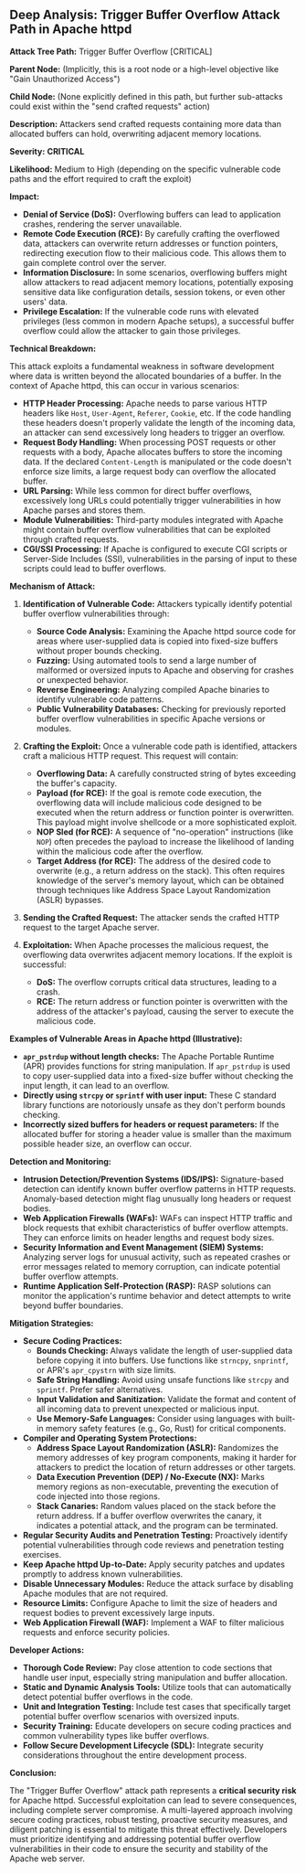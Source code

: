 ## Deep Analysis: Trigger Buffer Overflow Attack Path in Apache httpd

**Attack Tree Path:** Trigger Buffer Overflow [CRITICAL]

**Parent Node:** (Implicitly, this is a root node or a high-level objective like "Gain Unauthorized Access")

**Child Node:** (None explicitly defined in this path, but further sub-attacks could exist within the "send crafted requests" action)

**Description:** Attackers send crafted requests containing more data than allocated buffers can hold, overwriting adjacent memory locations.

**Severity:** **CRITICAL**

**Likelihood:**  Medium to High (depending on the specific vulnerable code paths and the effort required to craft the exploit)

**Impact:**

* **Denial of Service (DoS):**  Overflowing buffers can lead to application crashes, rendering the server unavailable.
* **Remote Code Execution (RCE):**  By carefully crafting the overflowed data, attackers can overwrite return addresses or function pointers, redirecting execution flow to their malicious code. This allows them to gain complete control over the server.
* **Information Disclosure:**  In some scenarios, overflowing buffers might allow attackers to read adjacent memory locations, potentially exposing sensitive data like configuration details, session tokens, or even other users' data.
* **Privilege Escalation:** If the vulnerable code runs with elevated privileges (less common in modern Apache setups), a successful buffer overflow could allow the attacker to gain those privileges.

**Technical Breakdown:**

This attack exploits a fundamental weakness in software development where data is written beyond the allocated boundaries of a buffer. In the context of Apache httpd, this can occur in various scenarios:

* **HTTP Header Processing:**  Apache needs to parse various HTTP headers like `Host`, `User-Agent`, `Referer`, `Cookie`, etc. If the code handling these headers doesn't properly validate the length of the incoming data, an attacker can send excessively long headers to trigger an overflow.
* **Request Body Handling:** When processing POST requests or other requests with a body, Apache allocates buffers to store the incoming data. If the declared `Content-Length` is manipulated or the code doesn't enforce size limits, a large request body can overflow the allocated buffer.
* **URL Parsing:** While less common for direct buffer overflows, excessively long URLs could potentially trigger vulnerabilities in how Apache parses and stores them.
* **Module Vulnerabilities:**  Third-party modules integrated with Apache might contain buffer overflow vulnerabilities that can be exploited through crafted requests.
* **CGI/SSI Processing:** If Apache is configured to execute CGI scripts or Server-Side Includes (SSI), vulnerabilities in the parsing of input to these scripts could lead to buffer overflows.

**Mechanism of Attack:**

1. **Identification of Vulnerable Code:** Attackers typically identify potential buffer overflow vulnerabilities through:
    * **Source Code Analysis:** Examining the Apache httpd source code for areas where user-supplied data is copied into fixed-size buffers without proper bounds checking.
    * **Fuzzing:** Using automated tools to send a large number of malformed or oversized inputs to Apache and observing for crashes or unexpected behavior.
    * **Reverse Engineering:** Analyzing compiled Apache binaries to identify vulnerable code patterns.
    * **Public Vulnerability Databases:** Checking for previously reported buffer overflow vulnerabilities in specific Apache versions or modules.

2. **Crafting the Exploit:** Once a vulnerable code path is identified, attackers craft a malicious HTTP request. This request will contain:
    * **Overflowing Data:**  A carefully constructed string of bytes exceeding the buffer's capacity.
    * **Payload (for RCE):**  If the goal is remote code execution, the overflowing data will include malicious code designed to be executed when the return address or function pointer is overwritten. This payload might involve shellcode or a more sophisticated exploit.
    * **NOP Sled (for RCE):**  A sequence of "no-operation" instructions (like `NOP`) often precedes the payload to increase the likelihood of landing within the malicious code after the overflow.
    * **Target Address (for RCE):**  The address of the desired code to overwrite (e.g., a return address on the stack). This often requires knowledge of the server's memory layout, which can be obtained through techniques like Address Space Layout Randomization (ASLR) bypasses.

3. **Sending the Crafted Request:** The attacker sends the crafted HTTP request to the target Apache server.

4. **Exploitation:** When Apache processes the malicious request, the overflowing data overwrites adjacent memory locations. If the exploit is successful:
    * **DoS:** The overflow corrupts critical data structures, leading to a crash.
    * **RCE:** The return address or function pointer is overwritten with the address of the attacker's payload, causing the server to execute the malicious code.

**Examples of Vulnerable Areas in Apache httpd (Illustrative):**

* **`apr_pstrdup` without length checks:**  The Apache Portable Runtime (APR) provides functions for string manipulation. If `apr_pstrdup` is used to copy user-supplied data into a fixed-size buffer without checking the input length, it can lead to an overflow.
* **Directly using `strcpy` or `sprintf` with user input:** These C standard library functions are notoriously unsafe as they don't perform bounds checking.
* **Incorrectly sized buffers for headers or request parameters:** If the allocated buffer for storing a header value is smaller than the maximum possible header size, an overflow can occur.

**Detection and Monitoring:**

* **Intrusion Detection/Prevention Systems (IDS/IPS):**  Signature-based detection can identify known buffer overflow patterns in HTTP requests. Anomaly-based detection might flag unusually long headers or request bodies.
* **Web Application Firewalls (WAFs):** WAFs can inspect HTTP traffic and block requests that exhibit characteristics of buffer overflow attempts. They can enforce limits on header lengths and request body sizes.
* **Security Information and Event Management (SIEM) Systems:**  Analyzing server logs for unusual activity, such as repeated crashes or error messages related to memory corruption, can indicate potential buffer overflow attempts.
* **Runtime Application Self-Protection (RASP):** RASP solutions can monitor the application's runtime behavior and detect attempts to write beyond buffer boundaries.

**Mitigation Strategies:**

* **Secure Coding Practices:**
    * **Bounds Checking:** Always validate the length of user-supplied data before copying it into buffers. Use functions like `strncpy`, `snprintf`, or APR's `apr_cpystrn` with size limits.
    * **Safe String Handling:** Avoid using unsafe functions like `strcpy` and `sprintf`. Prefer safer alternatives.
    * **Input Validation and Sanitization:**  Validate the format and content of all incoming data to prevent unexpected or malicious input.
    * **Use Memory-Safe Languages:** Consider using languages with built-in memory safety features (e.g., Go, Rust) for critical components.
* **Compiler and Operating System Protections:**
    * **Address Space Layout Randomization (ASLR):** Randomizes the memory addresses of key program components, making it harder for attackers to predict the location of return addresses or other targets.
    * **Data Execution Prevention (DEP) / No-Execute (NX):** Marks memory regions as non-executable, preventing the execution of code injected into those regions.
    * **Stack Canaries:**  Random values placed on the stack before the return address. If a buffer overflow overwrites the canary, it indicates a potential attack, and the program can be terminated.
* **Regular Security Audits and Penetration Testing:**  Proactively identify potential vulnerabilities through code reviews and penetration testing exercises.
* **Keep Apache httpd Up-to-Date:**  Apply security patches and updates promptly to address known vulnerabilities.
* **Disable Unnecessary Modules:** Reduce the attack surface by disabling Apache modules that are not required.
* **Resource Limits:** Configure Apache to limit the size of headers and request bodies to prevent excessively large inputs.
* **Web Application Firewall (WAF):** Implement a WAF to filter malicious requests and enforce security policies.

**Developer Actions:**

* **Thorough Code Review:**  Pay close attention to code sections that handle user input, especially string manipulation and buffer allocation.
* **Static and Dynamic Analysis Tools:** Utilize tools that can automatically detect potential buffer overflows in the code.
* **Unit and Integration Testing:**  Include test cases that specifically target potential buffer overflow scenarios with oversized inputs.
* **Security Training:**  Educate developers on secure coding practices and common vulnerability types like buffer overflows.
* **Follow Secure Development Lifecycle (SDL):**  Integrate security considerations throughout the entire development process.

**Conclusion:**

The "Trigger Buffer Overflow" attack path represents a **critical security risk** for Apache httpd. Successful exploitation can lead to severe consequences, including complete server compromise. A multi-layered approach involving secure coding practices, robust testing, proactive security measures, and diligent patching is essential to mitigate this threat effectively. Developers must prioritize identifying and addressing potential buffer overflow vulnerabilities in their code to ensure the security and stability of the Apache web server.

